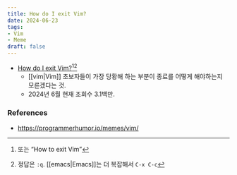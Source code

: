 ```yaml
---
title: How do I exit Vim?
date: 2024-06-23
tags:
- Vim
- Meme
draft: false
---
```



- [How do I exit Vim?](https://stackoverflow.com/questions/11828270/how-do-i-exit-vim)[^1][^2]
    - [[vim|Vim]] 초보자들이 가장 당황해 하는 부분이 종료를 어떻게 해야하는지 모른겠다는 것.
    - 2024년 6월 현재 조회수 3.1백만.


[^1]: 또는 “How to exit Vim”
[^2]: 정답은 `:q`. [[emacs|Emacs]]는 더 복잡해서 `C-x C-c`


### References
- https://programmerhumor.io/memes/vim/